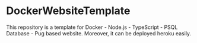 # DockerWebsiteTemplate
This repository is a template for Docker - Node.js - TypeScript - PSQL Database - Pug based website. Moreover, it can be deployed heroku easily.
